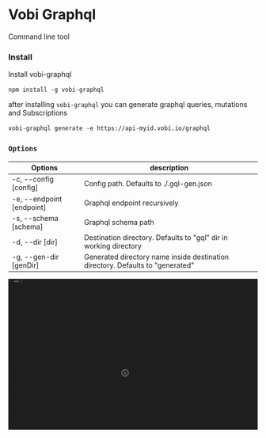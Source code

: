 # Vobi Graphql
Command line tool

### Install
Install vobi-graphql
```
npm install -g vobi-graphql
```

after installing `vobi-graphql` you can generate graphql queries, mutations and Subscriptions

```
vobi-graphql generate -e https://api-myid.vobi.io/graphql
```

### `Options`

|  Options | description |
|---------|-------------|
|  -c, --config [config] | Config path. Defaults to ./.gql-gen.json|
|  -e, --endpoint [endpoint] | Graphql endpoint recursively |
|  -s, --schema [schema] | Graphql schema path |
|  -d, --dir [dir] | Destination directory. Defaults to "gql" dir in working directory |
| -g, --gen-dir [genDir] | Generated directory name inside destination directory. Defaults to "generated"  |



<img src="./screenshots/demo_generator.gif" style="margin:auto"/>